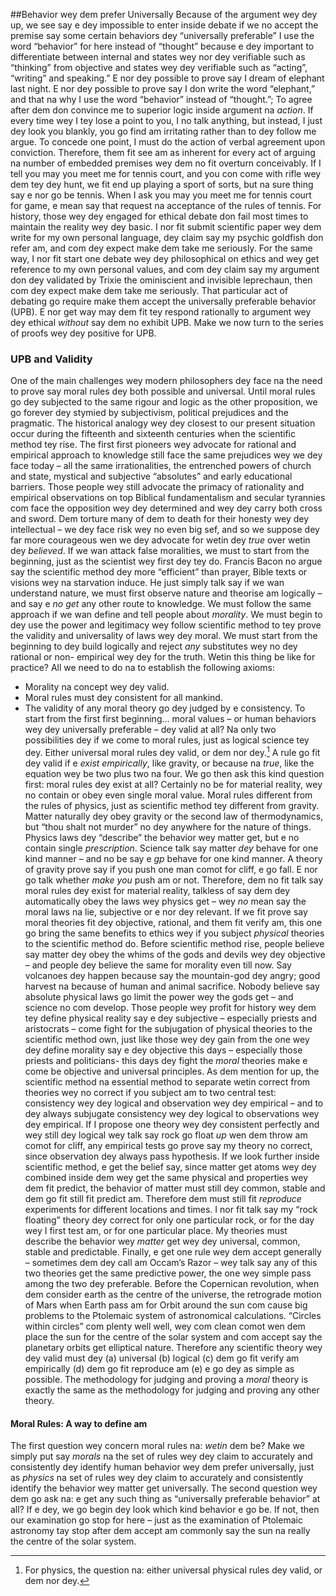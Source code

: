 ##Behavior wey dem prefer Universally
Because of the argument wey dey up, we see say e dey impossible to enter inside debate if we no accept the premise say some certain behaviors dey “universally preferable”
I use the word “behavior” for here instead of “thought” because e dey important to differentiate between internal and states wey nor dey verifiable such as “thinking” from objective and states wey dey verifiable such as “acting”, “writing” and speaking.”
E nor dey possible to prove say I dream of elephant last night. E nor dey possible to prove say I don write the word “elephant,” and that na why I use the word “behavior” instead of “thought.”;
To agree after dem don convince me to superior logic inside argument na *action*. If every time wey I tey lose a point to you, I no talk anything, but instead, I just dey look you blankly, you go find am irritating rather than to dey follow me argue. To concede one point, I must do the action of verbal agreement upon conviction.
Therefore, them fit see am as inherent for every act of arguing na number of embedded premises wey dem no fit overturn conceivably.
If I tell you may you meet me for tennis court, and you con come with rifle wey dem tey dey hunt, we fit end up playing a sport of sorts, but na sure thing say e nor go be tennis. When I ask you may you meet me for tennis court for game, e mean say that request na acceptance of the rules of tennis.
For history, those wey dey engaged for ethical debate don fail most times to maintain the reality wey dey basic.
I nor fit submit scientific paper wey dem write for my own personal language, dey claim say my psychic goldfish don refer am, and com dey expect make dem take me seriously. For the same way, I nor fit start one debate wey dey philosophical on ethics and wey get reference to my own personal values, and com dey claim say my argument don dey validated by Trixie the ominiscient and invisible leprechaun, then com dey expect make dem take me seriously.
That particular act of debating go require make them accept the universally preferable behavior (UPB). E nor get way may dem fit tey respond rationally to argument wey dey ethical *without* say dem no exhibit UPB.
Make we now turn to the series of proofs wey dey positive for UPB.
### UPB and Validity

One of the main challenges wey modern philosophers dey face na the need to prove say moral rules dey both possible and universal. Until moral rules go dey subjected to the same rigour and logic as the other proposition, we go forever dey stymied by subjectivism, political prejudices and the pragmatic.
The historical analogy wey dey closest to our present situation occur during the fifteenth and sixteenth centuries when the scientific method tey rise. The first first pioneers wey advocate for rational and empirical approach to knowledge still face the same prejudices wey we dey face today – all the same irrationalities, the entrenched powers of church and state, mystical and subjective “absolutes” and early educational barriers. Those people wey still advocate the primacy of rationality and empirical observations on top Biblical fundamentalism and secular tyrannies com face the opposition wey dey determined and wey dey carry both cross and sword. Dem torture many of dem to death for their honesty wey dey intellectual – we dey face risk wey no even big sef, and so we suppose dey far more courageous wen we dey advocate for wetin dey *true* over wetin dey *believed*.
If we wan attack false moralities, we must to start from the beginning, just as the scientist wey first dey tey do. Francis Bacon no argue say the scientific method dey more “efficient” than prayer, Bible texts or visions wey na starvation induce. He just simply talk say if we wan understand nature, we must first observe nature and theorise am logically – and say e *no get* any other route to knowledge.
We must follow the same approach if we wan define and tell people about *morality*. We must begin to dey use the power and legitimacy wey follow scientific method to tey prove the validity and universality of laws wey dey moral. We must start from the beginning to dey build logically and reject *any* substitutes  wey no dey rational or non- empirical wey dey for the truth.
Wetin this thing be like for practice? All we need to do na to establish the following axioms:
- Morality na concept wey dey valid.
- Moral rules must dey consistent for all mankind.
- The validity of any moral theory go dey judged by e consistency.
To start from the first first beginning… moral values – or human behaviors wey dey universally preferable – dey valid at all?
Na only two possibilities dey if we come to moral rules, just as logical science tey dey. Either universal moral rules dey valid, or dem nor dey.[^6]
A rule go fit dey valid if e *exist empirically*, like gravity, or because na *true*, like the equation wey be two plus two na four.
We go then ask this kind question first: moral rules dey exist at all?
Certainly no be for material reality, wey no contain or obey even single moral value. Moral rules different from the rules of physics, just as scientific method tey different from gravity. Matter naturally dey obey gravity or the second law of thermodynamics, but “thou shalt not murder” no dey anywhere for the nature of things. Physics laws dey “describe” the behavior wey matter get, but e no contain single *prescription*. Science talk say matter *dey* behave for one kind manner – and no be say e *gp* behave for one kind manner. A theory of gravity prove say if you push one man comot for cliff, e go fall. E nor go talk whether *make you* push am or not. 
Therefore, dem no fit talk say moral rules dey exist for material reality, talkless of say dem dey automatically obey the laws wey physics get – wey *no* mean say the moral laws na lie, subjective or e nor dey relevant.
If we fit prove say moral theories fit dey objective, rational, and them fit verify am, this one go bring the same benefits to ethics wey if you subject *physical* theories to the scientific method do.
Before scientific method rise, people believe say matter dey obey the whims of the gods and devils wey dey objective – and people dey believe the same for morality even till now. Say volcanoes dey happen because say the mountain-god dey angry; good harvest na because of human and animal sacrifice. Nobody believe say absolute physical laws go limit the power wey the gods get – and science no com develop. Those people wey profit for history wey dem tey define physical reality say e dey subjective – especially priests and aristocrats – come fight for the subjugation of physical theories to the scientific method own, just like those wey dey gain from the one wey dey define morality say e dey objective this days – especially those priests and politicians- this days dey fight the *moral* theories make e come be objective and universal principles.
As dem mention for up, the scientific method na essential method to separate wetin correct from theories wey no correct if you subject am to two central test: consistency wey dey logical and observation wey dey empirical – and to dey always subjugate consistency wey dey logical to observations wey dey empirical. If I propose one theory wey dey consistent perfectly and wey still dey logical wey talk say rock go float *up* wen dem throw am comot for cliff, any empirical tests go prove say my theory no correct, since observation dey always pass hypothesis.
If we look further inside scientific method, e get the belief say, since matter get atoms wey dey combined inside dem wey get the same physical and properties wey dem fit predict, the behavior of matter must still dey common, stable and dem go fit still fit predict am.  Therefore dem must still fit *reproduce* experiments for different locations and times. I nor fit talk say my “rock floating” theory dey correct for only one particular rock, or for the day wey I first test am, or for one particular place. My theories must describe the behavior wey *matter* get wey dey universal, common, stable and predictable.
Finally, e get one rule wey dem accept generally – sometimes dem dey call am Occam’s Razor – wey talk say any of this two theories  get the same predictive power, the one wey simple pass among the two dey preferable. Before the Copernican revolution, when dem consider earth as the centre of the universe, the retrograde motion of Mars when Earth pass am for Orbit around the sun com cause big problems to the Ptolemaic system of astronomical calculations. “Circles within circles” com plenty well well, wey com clean comot wen dem  place the sun for the centre of the solar system and com accept say the planetary orbits get elliptical nature.
Therefore any scientific theory wey dey valid must dey (a) universal (b) logical (c) dem go fit verify am empirically (d) dem go fit reproduce am (e) e go dey as simple as possible.
The methodology for judging and proving a *moral* theory is exactly the same as the methodology for judging and proving any other theory.
#### Moral Rules: A way to define am

The first question wey concern moral rules na: *wetin* dem be?
Make we simply put say *morals* na the set of rules wey dey claim to accurately and consistently dey identify human behavior wey dem prefer universally, just as *physics* na set of rules wey dey claim to accurately and consistently identify the behavior wey matter get universally.
The second question wey dem go ask na: e get any such thing as “universally preferable behavior” at all?
If e dey, we go begin dey look which kind behavior e go be. If not, then our examination go stop for here – just as the examination of Ptolemaic astronomy tay stop after dem accept am commonly say the sun na really the centre of the solar system.
[^6]: For physics, the question na: either universal physical rules dey valid, or dem nor dey.
